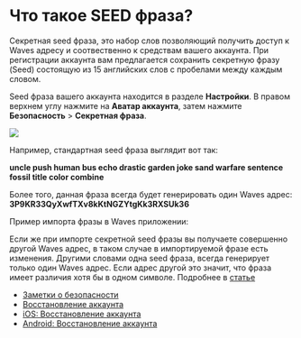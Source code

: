 # Что такое SEED фраза?

Секретная seed фраза, это набор слов позволяющий получить доступ к Waves адресу и соотвественно к средствам вашего аккаунта. При регистрации аккаунта вам предлагается сохранить секретную фразу (Seed) состоящую из 15 английских слов с пробелами между каждым словом.

Seed фраза вашего аккаунта находится в разделе **Настройки**.
В правом верхнем углу нажмите на **Аватар аккаунта**, затем нажмите **Безопасность** > **Секретная фраза**.

![](/_assets/advanced_features_001.png)

Например, стандартная seed фраза выглядит вот так:

**uncle push human bus echo drastic garden joke sand warfare sentence fossil title color combine**

Более того, данная фраза всегда будет генерировать один Waves адрес: **3P9KR33QyXwfTXv8kKtNGZYtgKk3RXSUk36**

Пример импорта фразы в Waves приложении:

Если же при импорте секретной seed фразы вы получаете совершенно другой Waves адрес, в таком случае в импортируемой фразе есть изменения. Другими словами одна seed фраза, всегда генерирует только один Waves адрес. Если адрес другой это значит, что фраза имеет различия хотя бы в одном символе. Подробнее в [статье](/waves-client/frequently-asked-questions-faq/account-management/one-seed.md)

* [Заметки о безопасности](/overview/security-notes.md)
* [Восстановление аккаунта](/waves-client/account-management/restore-an-account.md)
* [iOS: Восстановление аккаунта](/waves-client/mobile-apps/iOS/account-management/restore-an-account.md)
* [Android: Восстановление аккаунта](/waves-client/mobile-apps/android/account-management/restore-an-account.md)
